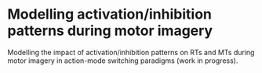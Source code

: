 # Modelling activation/inhibition patterns during motor imagery 

Modelling the impact of activation/inhibition patterns on RTs and MTs during motor imagery in action-mode switching paradigms (work in progress).

